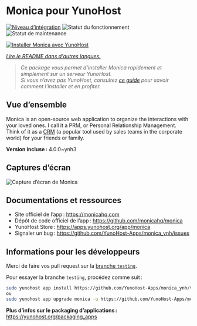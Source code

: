 <!--
Nota bene : ce README est automatiquement généré par <https://github.com/YunoHost/apps/tree/master/tools/readme_generator>
Il NE doit PAS être modifié à la main.
-->

# Monica pour YunoHost

[![Niveau d’intégration](https://dash.yunohost.org/integration/monica.svg)](https://dash.yunohost.org/appci/app/monica) ![Statut du fonctionnement](https://ci-apps.yunohost.org/ci/badges/monica.status.svg) ![Statut de maintenance](https://ci-apps.yunohost.org/ci/badges/monica.maintain.svg)

[![Installer Monica avec YunoHost](https://install-app.yunohost.org/install-with-yunohost.svg)](https://install-app.yunohost.org/?app=monica)

*[Lire le README dans d'autres langues.](./ALL_README.md)*

> *Ce package vous permet d’installer Monica rapidement et simplement sur un serveur YunoHost.*  
> *Si vous n’avez pas YunoHost, consultez [ce guide](https://yunohost.org/install) pour savoir comment l’installer et en profiter.*

## Vue d’ensemble

Monica is an open-source web application to organize the interactions with your loved ones. I call it a PRM, or Personal Relationship Management. Think of it as a [CRM](https://en.wikipedia.org/wiki/Customer_relationship_management) (a popular tool used by sales teams in the corporate world) for your friends or family.


**Version incluse :** 4.0.0~ynh3

## Captures d’écran

![Capture d’écran de Monica](./doc/screenshots/main-app.png)

## Documentations et ressources

- Site officiel de l’app : <https://monicahq.com>
- Dépôt de code officiel de l’app : <https://github.com/monicahq/monica>
- YunoHost Store : <https://apps.yunohost.org/app/monica>
- Signaler un bug : <https://github.com/YunoHost-Apps/monica_ynh/issues>

## Informations pour les développeurs

Merci de faire vos pull request sur la [branche `testing`](https://github.com/YunoHost-Apps/monica_ynh/tree/testing).

Pour essayer la branche `testing`, procédez comme suit :

```bash
sudo yunohost app install https://github.com/YunoHost-Apps/monica_ynh/tree/testing --debug
ou
sudo yunohost app upgrade monica -u https://github.com/YunoHost-Apps/monica_ynh/tree/testing --debug
```

**Plus d’infos sur le packaging d’applications :** <https://yunohost.org/packaging_apps>
